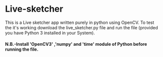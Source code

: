 # Live-sketcher
This is a Live sketcher app written purely in python using OpenCV.
To test the it's working download the live_sketcher.py file and run the file (provided you have Python 3 installed in your System).
#### N.B.-Install 'OpenCV3' ,'numpy' and 'time' module of Python before running the file.
